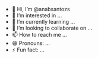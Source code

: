 - 👋 Hi, I’m @anabsantozs
- 👀 I’m interested in ...
- 🌱 I’m currently learning ...
- 💞️ I’m looking to collaborate on ...
- 📫 How to reach me ...
- 😄 Pronouns: ...
- ⚡ Fun fact: ...

<!---
anabsantozs/anabsantozs is a ✨ special ✨ repository because its `README.md` (this file) appears on your GitHub profile.
You can click the Preview link to take a look at your changes.
--->
